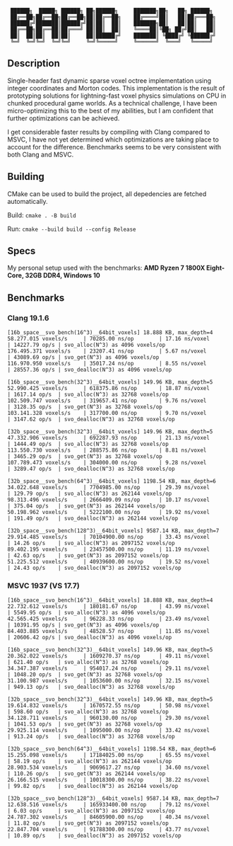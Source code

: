 ```text
 ██████╗  █████╗ ██████╗ ██╗██████╗     ███████╗██╗   ██╗ ██████╗        
 ██╔══██╗██╔══██╗██╔══██╗██║██╔══██╗    ██╔════╝██║   ██║██╔═══██╗       
 ██████╔╝███████║██████╔╝██║██║  ██║    ███████╗██║   ██║██║   ██║       
 ██╔══██╗██╔══██║██╔═══╝ ██║██║  ██║    ╚════██║╚██╗ ██╔╝██║   ██║       
 ██║  ██║██║  ██║██║     ██║██████╔╝    ███████║ ╚████╔╝ ╚██████╔╝       
 ╚═╝  ╚═╝╚═╝  ╚═╝╚═╝     ╚═╝╚═════╝     ╚══════╝  ╚═══╝   ╚═════╝
```
## Description 

Single-header fast dynamic sparse voxel octree implementation using integer coordinates and Morton codes. This implementation is the result of prototyping solutions for lightning-fast voxel physics simulations on CPU in chunked procedural game worlds. As a technical challenge, I have been micro-optimizing this to the best of my abilities, but I am confident that further optimizations can be achieved. 

I get considerable faster results by compiling with Clang compared to MSVC, I have not yet determined which optimizations are taking place to account for the difference. Benchmarks seems to be very consistent with both Clang and MSVC.

## Building

CMake can be used to build the project, all depedencies are fetched automatically.

Build: ``` cmake . -B build ```

Run: ``` cmake --build build --config Release ```

## Specs
My personal setup used with the benchmarks: **AMD Ryzen 7 1800X Eight-Core, 32GB DDR4, Windows 10**

## Benchmarks 

### Clang 19.1.6
```text
[16b_space__svo_bench(16^3)__64bit_voxels] 18.888 KB, max_depth=4
58.277.015 voxels/s     | 70285.00 ns/op        | 17.16 ns/voxel        | 14227.79 op/s | svo_alloc(N^3) as 4096 voxels/op
176.495.371 voxels/s    | 23207.41 ns/op        | 5.67 ns/voxel         | 43089.69 op/s | svo_get(N^3) as 4096 voxels/op
116.970.950 voxels/s    | 35017.24 ns/op        | 8.55 ns/voxel         | 28557.36 op/s | svo_dealloc(N^3) as 4096 voxels/op

[16b_space__svo_bench(32^3)__64bit_voxels] 149.96 KB, max_depth=5
52.990.425 voxels/s     | 618375.86 ns/op       | 18.87 ns/voxel        | 1617.14 op/s  | svo_alloc(N^3) as 32768 voxels/op
102.509.747 voxels/s    | 319657.41 ns/op       | 9.76 ns/voxel         | 3128.35 op/s  | svo_get(N^3) as 32768 voxels/op
103.141.328 voxels/s    | 317700.00 ns/op       | 9.70 ns/voxel         | 3147.62 op/s  | svo_dealloc(N^3) as 32768 voxels/op

[32b_space__svo_bench(32^3)__64bit_voxels] 149.96 KB, max_depth=5
47.332.906 voxels/s     | 692287.93 ns/op       | 21.13 ns/voxel        | 1444.49 op/s  | svo_alloc(N^3) as 32768 voxels/op
113.550.730 voxels/s    | 288575.86 ns/op       | 8.81 ns/voxel         | 3465.29 op/s  | svo_get(N^3) as 32768 voxels/op
107.789.473 voxels/s    | 304000.00 ns/op       | 9.28 ns/voxel         | 3289.47 op/s  | svo_dealloc(N^3) as 32768 voxels/op

[32b_space__svo_bench(64^3)__64bit_voxels] 1198.54 KB, max_depth=6
34.022.648 voxels/s     | 7704985.00 ns/op      | 29.39 ns/voxel        | 129.79 op/s   | svo_alloc(N^3) as 262144 voxels/op
98.313.496 voxels/s     | 2666409.09 ns/op      | 10.17 ns/voxel        | 375.04 op/s   | svo_get(N^3) as 262144 voxels/op
50.198.962 voxels/s     | 5222100.00 ns/op      | 19.92 ns/voxel        | 191.49 op/s   | svo_dealloc(N^3) as 262144 voxels/op

[32b_space__svo_bench(128^3)__64bit_voxels] 9587.14 KB, max_depth=7
29.914.485 voxels/s     | 70104900.00 ns/op     | 33.43 ns/voxel        | 14.26 op/s    | svo_alloc(N^3) as 2097152 voxels/op
89.402.195 voxels/s     | 23457500.00 ns/op     | 11.19 ns/voxel        | 42.63 op/s    | svo_get(N^3) as 2097152 voxels/op
51.225.512 voxels/s     | 40939600.00 ns/op     | 19.52 ns/voxel        | 24.43 op/s    | svo_dealloc(N^3) as 2097152 voxels/op
```

### MSVC 1937 (VS 17.7)
```text
[16b_space__svo_bench(16^3)__64bit_voxels] 18.888 KB, max_depth=4
22.732.612 voxels/s     | 180181.67 ns/op       | 43.99 ns/voxel        | 5549.95 op/s  | svo_alloc(N^3) as 4096 voxels/op
42.565.425 voxels/s     | 96228.33 ns/op        | 23.49 ns/voxel        | 10391.95 op/s | svo_get(N^3) as 4096 voxels/op
84.403.885 voxels/s     | 48528.57 ns/op        | 11.85 ns/voxel        | 20606.42 op/s | svo_dealloc(N^3) as 4096 voxels/op

[16b_space__svo_bench(32^3)__64bit_voxels] 149.96 KB, max_depth=5
20.362.022 voxels/s     | 1609270.37 ns/op      | 49.11 ns/voxel        | 621.40 op/s   | svo_alloc(N^3) as 32768 voxels/op
34.347.387 voxels/s     | 954017.24 ns/op       | 29.11 ns/voxel        | 1048.20 op/s  | svo_get(N^3) as 32768 voxels/op
31.100.987 voxels/s     | 1053600.00 ns/op      | 32.15 ns/voxel        | 949.13 op/s   | svo_dealloc(N^3) as 32768 voxels/op

[32b_space__svo_bench(32^3)__64bit_voxels] 149.96 KB, max_depth=5
19.614.832 voxels/s     | 1670572.55 ns/op      | 50.98 ns/voxel        | 598.60 op/s   | svo_alloc(N^3) as 32768 voxels/op
34.128.711 voxels/s     | 960130.00 ns/op       | 29.30 ns/voxel        | 1041.53 op/s  | svo_get(N^3) as 32768 voxels/op
29.925.114 voxels/s     | 1095000.00 ns/op      | 33.42 ns/voxel        | 913.24 op/s   | svo_dealloc(N^3) as 32768 voxels/op

[32b_space__svo_bench(64^3)__64bit_voxels] 1198.54 KB, max_depth=6
15.255.098 voxels/s     | 17184025.00 ns/op     | 65.55 ns/voxel        | 58.19 op/s    | svo_alloc(N^3) as 262144 voxels/op
28.903.534 voxels/s     | 9069617.27 ns/op      | 34.60 ns/voxel        | 110.26 op/s   | svo_get(N^3) as 262144 voxels/op
26.166.515 voxels/s     | 10018300.00 ns/op     | 38.22 ns/voxel        | 99.82 op/s    | svo_dealloc(N^3) as 262144 voxels/op

[32b_space__svo_bench(128^3)__64bit_voxels] 9587.14 KB, max_depth=7
12.638.516 voxels/s     | 165933400.00 ns/op    | 79.12 ns/voxel        | 6.03 op/s     | svo_alloc(N^3) as 2097152 voxels/op
24.787.302 voxels/s     | 84605900.00 ns/op     | 40.34 ns/voxel        | 11.82 op/s    | svo_get(N^3) as 2097152 voxels/op
22.847.704 voxels/s     | 91788300.00 ns/op     | 43.77 ns/voxel        | 10.89 op/s    | svo_dealloc(N^3) as 2097152 voxels/op
```
